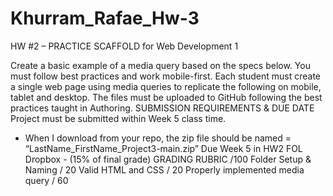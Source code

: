 # Khurram_Rafae_Hw-3
HW #2 – PRACTICE SCAFFOLD for Web Development 1

Create a basic example of a media query based on the specs below. You must follow best practices and work mobile-first. Each student
must create a single web page using media queries to replicate the following on mobile, tablet and desktop.
The files must be uploaded to GitHub following the best practices taught in Authoring.
SUBMISSION REQUIREMENTS & DUE DATE
Project must be submitted within Week 5 class time.
- When I download from your repo, the zip file should be named = “LastName_FirstName_Project3-main.zip”
Due Week 5 in HW2 FOL Dropbox - (15% of final grade)
GRADING RUBRIC /100
Folder Setup & Naming / 20
Valid HTML and CSS / 20
Properly implemented media query / 60